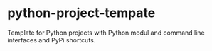 # python-project-tempate
Template for Python projects with Python modul and command line interfaces and PyPi shortcuts.
